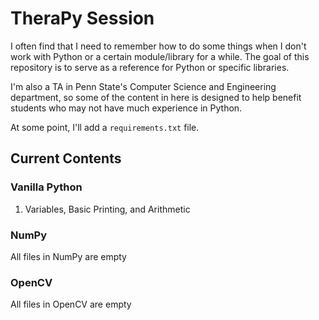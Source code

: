 # TheraPy Session

I often find that I need to remember how to do some things when I don't work with Python or a certain module/library for a while. The goal of this repository is to serve as a reference for Python or specific libraries.

I'm also a TA in Penn State's Computer Science and Engineering department, so some of the content in here is designed to help benefit students who may not have much experience in Python.

At some point, I'll add a `requirements.txt` file.

## Current Contents
### Vanilla Python
1. Variables, Basic Printing, and Arithmetic

### NumPy
All files in NumPy are empty

### OpenCV
All files in OpenCV are empty
